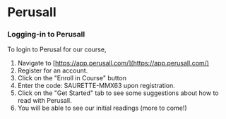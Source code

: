 # Perusall

### Logging-in to Perusall

To login to Perusal for our course,&#x20;

1. Navigate to [https://app.perusall.com/](https://app.perusall.com/)
2. Register for an account.&#x20;
3. Click on the "Enroll in Course" button
4. Enter the code: SAURETTE-MMX63 upon registration.
5. Click on the "Get Started" tab to see some suggestions about how to read with Perusall.&#x20;
6. You will be able to see our initial readings (more to come!)
